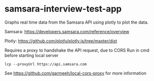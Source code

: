 # samsara-interview-test-app

Graphs real time data from the Samsara API using plotly to plot the data. 

Samsara: https://developers.samsara.com/reference/overview

Plotly: https://github.com/plotly/plotly.js/tree/master/dist

Requires a proxy to handshake the API request, due to CORS
Run in cmd before starting local server
```
lcp --proxyUrl https://api.samsara.com
```
See https://github.com/garmeeh/local-cors-proxy for more information
